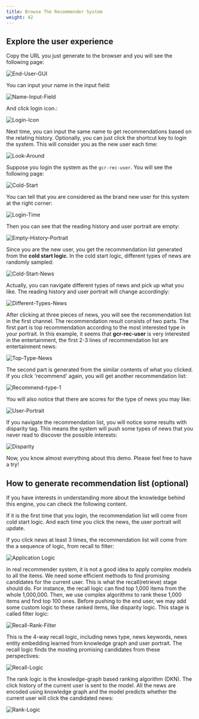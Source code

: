 ```yaml
---
title: Browse The Recommender System
weight: 42
---
```


## Explore the user experience
Copy the URL you just generate to the browser and you will see the following page:

![End-User-GUI](/images/end-user-gui.png)

You can input your name in the input field:

![Name-Input-Field](/images/name-input-field.png)

And click login icon.:

![Login-Icon](/images/login-icon.png)

Next time, you can input the same name to get recommendations based on the relating history. Optionally, you can just click the shortcut key to login the system. This will consider you as the new user each time:

![Look-Around](/images/look-around.png)

Suppose you login the system as the `gcr-rec-user`. You will see the following page:

![Cold-Start](/images/cold-start.png)

You can tell that you are considered as the brand new user for this system at the right corner:

![Login-Time](/images/login-time.png)

Then you can see that the reading history and user portrait are empty:

![Empty-History-Portrait](/images/empty-history-portrait.png)

Since you are the new user, you get the recommendation list generated from the **cold start logic**. In the cold start logic, different types of news are randomly sampled:

![Cold-Start-News](/images/cold-start-news.png)

Actually, you can navigate different types of news and pick up what you like. The reading history and user portrait will change accordingly:

![Different-Types-News](/images/dtn.png)

After clicking at three pieces of news, you will see the recommendation list in the first channel. The recommendation result consists of two parts. The first 
part is top recommendation according to the most interested type in your portrait. In this example, it seems that **gcr-rec-user** is very interested in
the entertainment, the first 2-3 lines of recommendation list are entertainment news:

![Top-Type-News](/images/top-type-news.png)

The second part is generated from the similar contents of what you clicked. If you click 'recommend' again, you will get another recommendation list:

![Recommend-type-1](/images/recommend-type-1.png)

You will also notice that there are scores for the type of news you may like:

![User-Portrait](/images/user-portrait.png)

If you navigate the recommendation list, you will notice some results with disparity tag. This means the system will push some types of news that you never read to discover the possible interests:

![Disparity](/images/disparity.png)

Now, you know almost everything about this demo. Please feel free to have a try!

## How to generate recommendation list (optional)

If you have interests in understanding more about the knowledge behind this engine, you can check the following content. 

If it is the first time that you login, the recommendation list will come from cold start logic. And each time you click the news, the user portrait will update.

If you click news at least 3 times, the recommendation list will come from the a sequence of logic, from recall to filter:

![Application Logic](/images/application-logic.png)

In real recommender system, it is not a good idea to apply complex models to all the items. We need some efficient methods to find promising candidates for the
current user. This is what the recall(retrieve) stage should do. For instance, the recall logic can find top 1,000 items from the whole 1,000,000. Then, we use
complex algorithms to rank these 1,000 items and find top 100 ones. Before pushing to the end user, we may add some custom logic to these ranked items, like disparity logic. This stage is called filter logic:

![Recall-Rank-Filter](/images/recall-rank-filter.png)

This is the 4-way recall logic, including news type, news keywords, news entity embedding learned from knowledge graph and user portrait. The recall logic finds
the mosting promising candidates from these perspectives:

![Recall-Logic](/images/recall-logic.png)

The rank logic is the knowledge-graph based ranking algorithm (DKN). The click history of the current user is sent to the model. All the news are encoded using
knowledge graph and the model predicts whether the current user will click the candidated news:

![Rank-Logic](/images/rank-logic.png)






